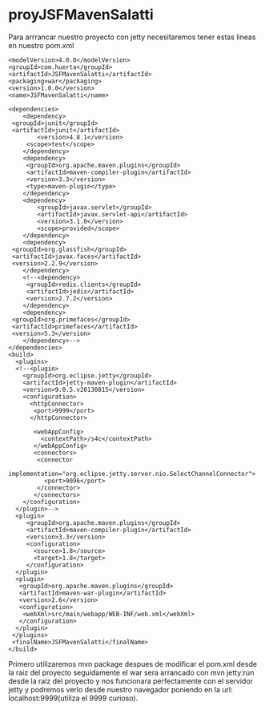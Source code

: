 # proyJSFMavenSalatti

Para arrrancar nuestro proyecto con jetty necesitaremos tener estas lineas en nuestro pom.xml

<project
    xsi:schemaLocation="http://maven.apache.org/POM/4.0.0 http://maven.apache.org/xsd/maven-4.0.0.xsd"
    xmlns="http://maven.apache.org/POM/4.0.0" xmlns:xsi="http://www.w3.org/2001/XMLSchema-instance">
 
    <modelVersion>4.0.0</modelVersion>
    <groupId>com.huerta</groupId>
    <artifactId>JSFMavenSalatti</artifactId>
    <packaging>war</packaging>
    <version>1.0.0</version>
    <name>JSFMavenSalatti</name>
 
    <dependencies>
        <dependency>
     <groupId>junit</groupId>
     <artifactId>junit</artifactId>
            <version>4.8.1</version>
         <scope>test</scope>
        </dependency>
        <dependency>
         <groupId>org.apache.maven.plugins</groupId>
         <artifactId>maven-compiler-plugin</artifactId>
         <version>3.3</version>
         <type>maven-plugin</type>
        </dependency>
        <dependency>
            <groupId>javax.servlet</groupId>
            <artifactId>javax.servlet-api</artifactId>
            <version>3.1.0</version>
            <scope>provided</scope>
        </dependency>
        <dependency>
     <groupId>org.glassfish</groupId>
     <artifactId>javax.faces</artifactId>
     <version>2.2.9</version>
        </dependency>
        <!--<dependency>
         <groupId>redis.clients</groupId>
         <artifactId>jedis</artifactId>
         <version>2.7.2</version>
        </dependency>
        <dependency>
     <groupId>org.primefaces</groupId>
     <artifactId>primefaces</artifactId>
     <version>5.3</version>
        </dependency>-->
    </dependencies>
    <build>
      <plugins>
      <!--<plugin>
        <groupId>org.eclipse.jetty</groupId>
        <artifactId>jetty-maven-plugin</artifactId>
        <version>9.0.5.v20130815</version>
        <configuration>
          <httpConnector>
           <port>9999</port>
          </httpConnector>
          
           <webAppConfig>
             <contextPath>/s4c</contextPath>
           </webAppConfig>
           <connectors>
            <connector
         implementation="org.eclipse.jetty.server.nio.SelectChannelConnector">
              <port>9096</port>
            </connector>
           </connectors>  
        </configuration>
      </plugin>-->
      <plugin>
         <groupId>org.apache.maven.plugins</groupId>
         <artifactId>maven-compiler-plugin</artifactId>
         <version>3.3</version>
         <configuration>
           <source>1.8</source>
           <target>1.8</target>
         </configuration>
      </plugin>
      <plugin>            
       <groupId>org.apache.maven.plugins</groupId>
       <artifactId>maven-war-plugin</artifactId>
       <version>2.6</version>
       <configuration>
        <webXml>src/main/webapp/WEB-INF/web.xml</webXml>        
       </configuration>
      </plugin>            
     </plugins>
     <finalName>JSFMavenSalatti</finalName>
    </build>
</project>

Primero utilizaremos mvn package despues de modificar el pom.xml desde la raiz del proyecto 
seguidamente el war sera arrancado con mvn jetty:run desde la raiz del proyecto y nos funcionara perfectamente con el servidor jetty y podremos verlo desde nuestro navegador poniendo en la url: localhost:9999(utiliza el 9999 curioso).

